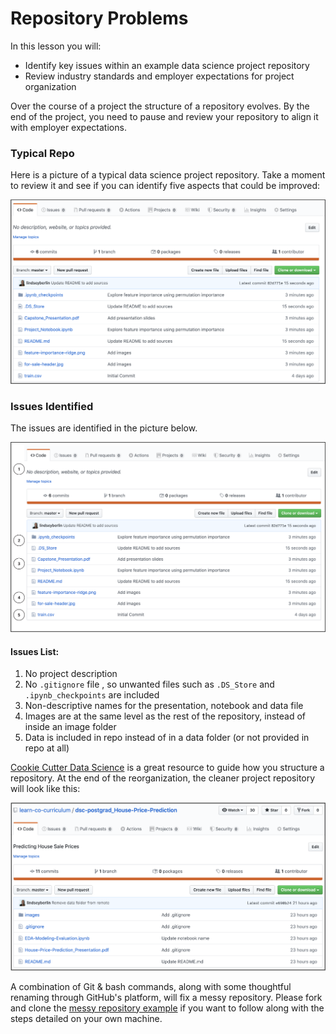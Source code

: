 # Repository Problems

In this lesson you will:

- Identify key issues within an example data science project repository
- Review industry standards and employer expectations for project organization

Over the course of a project the structure of a repository evolves. By the end of the project, you need to pause and review your repository to align it with employer expectations.

### Typical Repo
Here is a picture of a typical data science project repository. Take a moment to review it and see if you can identify five aspects that could be improved:

![messy repo example](images/MessyRepo.png)

### Issues Identified

The issues are identified in the picture below.

![messy repo example with numbers for problems list](images/MessyRepo_numbered.png)

#### Issues List:

1. No project description 
2. No `.gitignore` file , so unwanted files such as `.DS_Store` and `.ipynb_checkpoints` are included
3. Non-descriptive names for the presentation, notebook and data file
4. Images are at the same level as the rest of the repository, instead of inside an image folder
5. Data is included in repo instead of in a data folder (or not provided in repo at all)

[Cookie Cutter Data Science](https://drivendata.github.io/cookiecutter-data-science/#directory-structure) is a great resource to guide how you structure a repository. At the end of the reorganization, the cleaner project repository will look like this:

![polished repo example](images/PolishedRepo.png)

A combination of Git & bash commands, along with some thoughtful renaming through GitHub's platform, will fix a messy repository. Please fork and clone the [messy repository example](https://github.com/learn-co-curriculum/dsc-postgrad_Project-Repository) if you want to follow along with the steps detailed on your own machine.
